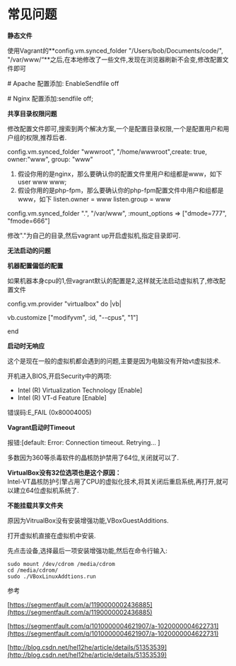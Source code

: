 # 常见问题

**静态文件**

使用Vagrant的**config.vm.synced\_folder "/Users/bob/Documents/code/", "/var/www/“**之后,在本地修改了一些文件,发现在浏览器刷新不会变,修改配置文件即可

\# Apache 配置添加: EnableSendfile off

\# Nginx 配置添加:sendfile off;

**共享目录权限问题**

修改配置文件即可,搜索到两个解决方案,一个是配置目录权限,一个是配置用户和用户组的权限,推荐后者.

config.vm.synced\_folder "wwwroot", "/home/wwwroot",create: true, owner:"www", group: "www"

1. 假设你用的是nginx，那么要确认你的配置文件里用户和组都是www，如下user www www;
2. 假设你用的是php-fpm，那么要确认你的php-fpm配置文件中用户和组都是www，如下
   listen.owner = www
   listen.group = www

config.vm.synced\_folder ".", "/var/www", :mount\_options =&gt; \["dmode=777", "fmode=666"\]

修改"."为自己的目录,然后vagrant up开启虚拟机,指定目录即可.

**无法启动的问题**

**机器配置偏低的配置**

如果机器本身cpu的1,但vagrant默认的配置是2,这样就无法启动虚拟机了,修改配置文件

config.vm.provider "virtualbox" do \|vb\|

 vb.customize \["modifyvm", :id, "--cpus", "1"\]

end

**启动时无响应**

这个是现在一般的虚拟机都会遇到的问题,主要是因为电脑没有开始vt虚拟技术.

开机进入BIOS,开启Security中的两项:

* Intel \(R\) Virtualization Technology \[Enable\]
* Intel \(R\) VT-d Feature \[Enable\]

错误码:E\_FAIL \(0x80004005\)

**Vagrant启动时Timeout**

报错:\[default: Error: Connection timeout. Retrying... \]

多数因为360等杀毒软件的晶核防护禁用了64位,关闭就可以了.

**VirtualBox没有32位选项也是这个原因：**  
 Intel-VT晶核防护引擎占用了CPU的虚拟化技术,将其关闭后重启系统,再打开,就可以建立64位虚拟机系统了.

**不能挂载共享文件夹**

原因为VitrualBox没有安装增强功能,VBoxGuestAdditions.

打开虚拟机直接在虚拟机中安装.

先点击设备,选择最后一项安装增强功能,然后在命令行输入:

```
sudo mount /dev/cdrom /media/cdrom
cd /media/cdrom/
sudo ./VBoxLinuxAddtions.run
```

参考

[https://segmentfault.com/a/1190000002436885](https://segmentfault.com/a/1190000002436885)

[https://segmentfault.com/q/1010000004621907/a-1020000004622731](https://segmentfault.com/q/1010000004621907/a-1020000004622731)

[http://blog.csdn.net/hel12he/article/details/51353539](http://blog.csdn.net/hel12he/article/details/51353539)



